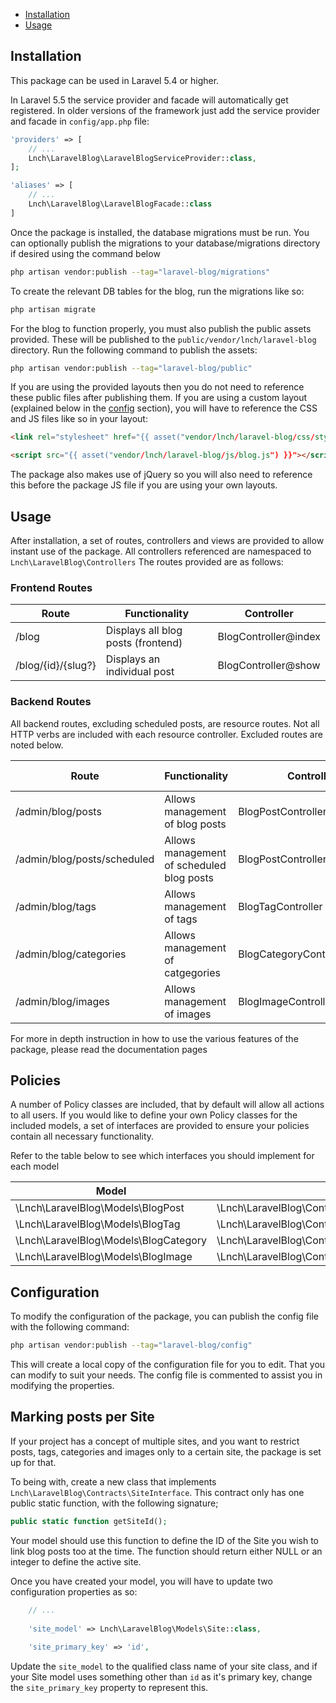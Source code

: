 * [Installation](#installation)
* [Usage](#usage)

## Installation

This package can be used in Laravel 5.4 or higher.

In Laravel 5.5 the service provider and facade will automatically get registered. In older versions of the framework just add the service provider and facade in `config/app.php` file:

```php
'providers' => [
    // ...
    Lnch\LaravelBlog\LaravelBlogServiceProvider::class,
];
```

```php
'aliases' => [
    // ...
    Lnch\LaravelBlog\LaravelBlogFacade::class
]
```

Once the package is installed, the database migrations must be run. You can optionally publish the migrations to your database/migrations directory if desired using the command below

```bash
php artisan vendor:publish --tag="laravel-blog/migrations"
```

To create the relevant DB tables for the blog, run the migrations like so:

```bash
php artisan migrate
```

For the blog to function properly, you must also publish the public assets provided. These will be published to the `public/vendor/lnch/laravel-blog` directory. Run the following command to publish the assets:

```bash
php artisan vendor:publish --tag="laravel-blog/public"
```

If you are using the provided layouts then you do not need to reference these public files after publishing them. If you are using a custom layout (explained below in the [config](#config) section), you will have to reference the CSS and JS files like so in your layout:

```html
<link rel="stylesheet" href="{{ asset("vendor/lnch/laravel-blog/css/styles.css") }}" />
```

```html
<script src="{{ asset("vendor/lnch/laravel-blog/js/blog.js") }}"></script>
```

The package also makes use of jQuery so you will also need to reference this before the package JS file if you are using your own layouts.

## Usage

After installation, a set of routes, controllers and views are provided to allow instant use of the package. All controllers referenced are namespaced to `Lnch\LaravelBlog\Controllers` The routes provided are as follows:

### Frontend Routes

| Route                 | Functionality                      | Controller           |
| --------------------- | ---------------------------------- | -------------------- |
| /blog                 | Displays all blog posts (frontend) | BlogController@index |
| /blog/{id}/{slug?}    | Displays an individual post        | BlogController@show  |

### Backend Routes

All backend routes, excluding scheduled posts, are resource routes. Not all HTTP verbs are included with each resource controller. Excluded routes are noted below.

| Route                         | Functionality                              | Controller                   | Excluded Verbs |
| ----------------------------- | ------------------------------------------ | ---------------------------- | -------------- |
| /admin/blog/posts             | Allows management of blog posts            | BlogPostController           |                |
| /admin/blog/posts/scheduled   | Allows management of scheduled blog posts  | BlogPostController@scheduled |                |
| /admin/blog/tags              | Allows management of tags                  | BlogTagController            | create, show   |
| /admin/blog/categories        | Allows management of catgegories           | BlogCategoryController       | show           |
| /admin/blog/images            | Allows management of images                | BlogImageController          | show           |

For more in depth instruction in how to use the various features of the package, please read the documentation pages

## Policies

A number of Policy classes are included, that by default will allow all actions to all users. If you would like to define your own Policy classes for the included models, a set of interfaces are provided to ensure your policies contain all necessary functionality.

Refer to the table below to see which interfaces you should implement for each model

| Model | Interface |
| --- | --- |
| \Lnch\LaravelBlog\Models\BlogPost | \Lnch\LaravelBlog\Contracts\BlogPostPolicyInterface |
| \Lnch\LaravelBlog\Models\BlogTag | \Lnch\LaravelBlog\Contracts\BlogTagPolicyInterface |
| \Lnch\LaravelBlog\Models\BlogCategory | \Lnch\LaravelBlog\Contracts\BlogCategoryPolicyInterface |
| \Lnch\LaravelBlog\Models\BlogImage | \Lnch\LaravelBlog\Contracts\BlogImagePolicyInterface |

## Configuration

To modify the configuration of the package, you can publish the config file with the following command:

```bash
php artisan vendor:publish --tag="laravel-blog/config"
```
This will create a local copy of the configuration file for you to edit. That you can modify to suit your needs. The config
file is commented to assist you in modifying the properties.

## Marking posts per Site

If your project has a concept of multiple sites, and you want to restrict posts, tags, categories and images only to 
a certain site, the package is set up for that.

To being with, create a new class that implements `Lnch\LaravelBlog\Contracts\SiteInterface`. This contract only has 
one public static function, with the following signature;

```php
public static function getSiteId();
```

Your model should use this function to define the ID of the Site you wish to link blog posts too at the time. The function
should return either NULL or an integer to define the active site.

Once you have created your model, you will have to update two configuration properties as so:

```php
    // ...
    
    'site_model' => Lnch\LaravelBlog\Models\Site::class,
    
    'site_primary_key' => 'id',
```

Update the `site_model` to the qualified class name of your site class, and if your Site model uses something other than
`id` as it's primary key, change the `site_primary_key` property to represent this.

